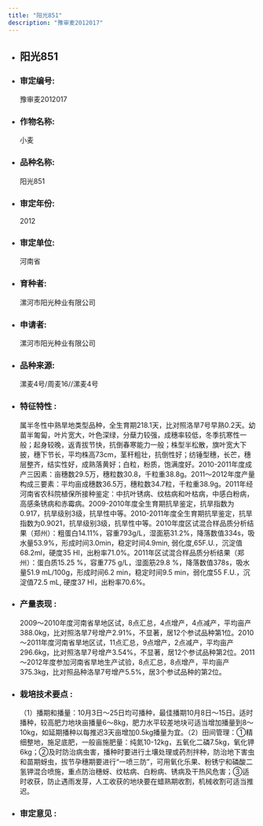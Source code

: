 ```yaml
---
title: "阳光851"
description: "豫审麦2012017"
---
```

* ## 阳光851
* ###  审定编号:  
   豫审麦2012017

*  ### 作物名称:  
   小麦

*   ###  品种名称: 
    阳光851

*   ### 审定年份: 
    2012

*   ### 审定单位:  
    河南省

*   ### 育种者:  
    漯河市阳光种业有限公司

*   ### 申请者:  
    漯河市阳光种业有限公司

*   ### 品种来源:  
    漯麦4号/周麦16//漯麦4号


*   ### 特征特性 : 
    属半冬性中熟旱地类型品种，全生育期218.1天，比对照洛旱7号早熟0.2天。幼苗半匍匐，叶片宽大，叶色深绿，分蘖力较强，成穗率较低，冬季抗寒性一般；起身较晚，返青拔节快，抗倒春寒能力一般；株型半松散，旗叶宽大下披，穗下节长，平均株高73cm，茎秆粗壮，抗倒性好；纺锤型穗，长芒，穗层整齐，结实性好，成熟落黄好；白粒，粉质，饱满度好。2010-2011年度成产三因素：亩穗数29.5万，穗粒数30.8，千粒重38.8g。2011～2012年度产量构成三要素：平均亩成穗数36.5万，穗粒数34.7粒，千粒重38.9g。2011年经河南省农科院植保所接种鉴定：中抗叶锈病、纹枯病和叶枯病，中感白粉病，高感条锈病和赤霉病。2009-2010年度全生育期抗旱鉴定，抗旱指数为0.917，抗旱级别3级，抗旱性中等。2010-2011年度全生育期抗旱鉴定，抗旱指数为0.9021，抗旱级别3级，抗旱性中等。2010年度区试混合样品质分析结果（郑州）：粗蛋白14.11%，容重793g/L，湿面筋31.2%，降落数值334s，吸水量53.9%，形成时间3.0min，稳定时间4.9min, 弱化度,65F.U.，沉淀值68.2ml，硬度35 HI，出粉率71.0%。2011年区试混合样品质分析结果（郑州）：蛋白质15.25 %，容重775 g/L，湿面筋29.8 %，降落数值378s，吸水量51.9 mL/100g，形成时间6.2 min，稳定时间9.5 min，弱化度55 F.U.，沉淀值72.5 mL, 硬度37 HI，出粉率70.6%。


*   ### 产量表现 : 
    2009～2010年度河南省旱地区试，8点汇总，4点增产，4点减产，平均亩产388.0kg，比对照洛旱7号增产2.91%，不显著，居12个参试品种第1位。2010～2011年度河南省旱地区试，11点汇总，9点增产，2点减产，平均亩产296.6kg，比对照洛旱7号增产3.54%，不显著，居12个参试品种第2位。2011～2012年度参加河南省旱地生产试验，8点汇总，8点增产，平均亩产375.3kg，比对照品种洛旱7号增产5.5%，居3个参试品种的第2位。


*   ### 栽培技术要点 : 
    （1）播期和播量：10月3日～25日均可播种，最佳播期10月8日～15日。适时播种，较高肥力地块亩播量6～8kg，肥力水平较差地块可适当增加播量到8～10kg，如延期播种以每推迟3天亩增加0.5kg播量为宜。（2）田间管理：①精细整地，施足底肥，一般亩施肥量：纯氮10-12kg，五氧化二磷7.5kg，氧化钾6kg；②及时防治病虫害，播种时要进行土壤处理或药剂拌种，防治地下害虫和苗期蚜虫，拔节孕穗期要进行“一喷三防”，可用氧化乐果、粉锈宁和磷酸二氢钾混合喷施，重点防治穗蚜、纹枯病、白粉病、锈病及干热风危害；③适时收获，防止遇雨发芽，人工收获的地块要在蜡熟期收割，机械收割可适当推迟。


*   ### 审定意见 : 
    
